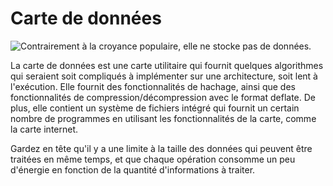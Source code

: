 # Carte de données

![Contrairement à la croyance populaire, elle ne stocke pas de données.](oredict:oc:dataCard1)

La carte de données est une carte utilitaire qui fournit quelques algorithmes qui seraient soit compliqués à implémenter sur une architecture, soit lent à l'exécution. Elle fournit des fonctionnalités de hachage, ainsi que des fonctionnalités de compression/décompression avec le format deflate. De plus, elle contient un système de fichiers intégré qui fournit un certain nombre de programmes en utilisant les fonctionnalités de la carte, comme la carte internet.

Gardez en tête qu'il y a une limite à la taille des données qui peuvent être traitées en même temps, et que chaque opération consomme un peu d'énergie en fonction de la quantité d'informations à traiter.

